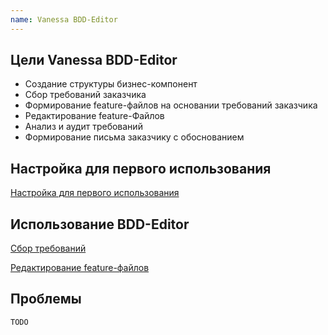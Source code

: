 ```yaml
---
name: Vanessa BDD-Editor
---
```


## Цели Vanessa BDD-Editor

  * Создание структуры бизнес-компонент
  * Сбор требований заказчика
  * Формирование feature-файлов на основании требований заказчика
  * Редактирование feature-Файлов
  * Анализ и аудит требований
  * Формирование письма заказчику с обоснованием

## Настройка для первого использования

[Настройка для первого использования](http://vanessa.services/docs/bddeditor/settings)

## Использование BDD-Editor

[Сбор требований](http://vanessa.services/docs/bddeditor/requirementsgathering)

[Редактирование feature-файлов](http://vanessa.services/docs/bddeditor/editorfeature)

## Проблемы

```
TODO
```

